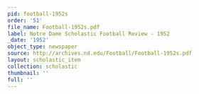 ```yaml
---
pid: football-1952s
order: '51'
file_name: Football-1952s.pdf
label: Notre Dame Scholastic Football Review - 1952
_date: '1952'
object_type: newspaper
source: http://archives.nd.edu/Football/Football-1952s.pdf
layout: scholastic_item
collection: scholastic
thumbnail: ''
full: ''
---
```


